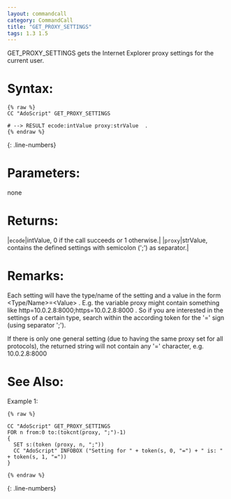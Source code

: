 ```yaml
---
layout: commandcall
category: CommandCall
title: "GET_PROXY_SETTINGS"
tags: 1.3 1.5
---
```


GET_PROXY_SETTINGS gets the Internet Explorer proxy settings for the current user.

# Syntax:  

```adoscript
{% raw %}
CC "AdoScript" GET_PROXY_SETTINGS

# --> RESULT ecode:intValue proxy:strValue  .
{% endraw %}
```
{: .line-numbers}

# Parameters:  

none

# Returns:  

|`ecode`|intValue, 0 if the call succeeds or 1 otherwise.|
|`proxy`|strValue, contains the defined settings with semicolon (';') as separator.|

# Remarks:

Each setting will have the type/name of the setting and a value in the form &lt;Type/Name&gt;=&lt;Value&gt;  . E.g. the variable proxy might contain something like   http=10.0.2.8:8000;https=10.0.2.8:8000  . So if you are interested in the settings of a certain type, search within the according token for the '=' sign (using separator ';').

If there is only one general setting (due to having the same proxy set for all protocols), the returned string will not contain any '=' character, e.g. 10.0.2.8:8000

# See Also:  



Example 1:

```adoscript
{% raw %}

CC "AdoScript" GET_PROXY_SETTINGS
FOR n from:0 to:(tokcnt(proxy, ";")-1)
{
  SET s:(token (proxy, n, ";"))
  CC "AdoScript" INFOBOX ("Setting for " + token(s, 0, "=") + " is: " + token(s, 1, "="))
}

{% endraw %}
```
{: .line-numbers}

